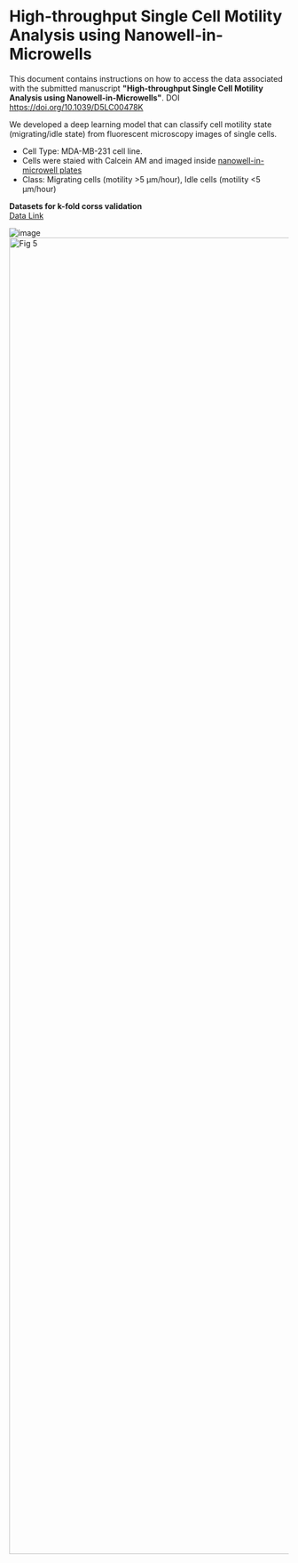 # High-throughput Single Cell Motility Analysis using Nanowell-in-Microwells
This document contains instructions on how to access the data associated with the submitted manuscript **"High-throughput Single Cell Motility Analysis using Nanowell-in-Microwells"**. DOI	https://doi.org/10.1039/D5LC00478K

We developed a deep learning model that can classify cell motility state (migrating/idle state) from fluorescent microscopy images of single cells.

* Cell Type: MDA-MB-231 cell line.
* Cells were staied with Calcein AM and imaged inside [nanowell-in-microwell plates](https://www.imagecyte.bio/)
* Class: Migrating cells (motility >5 µm/hour), Idle cells (motility <5 µm/hour)

**Datasets for k-fold corss validation** <br>
[Data Link](https://ubcca-my.sharepoint.com/:f:/r/personal/pandeng_student_ubc_ca/Documents/Project%20motility%20analysis/Dataset?csf=1&web=1&e=K3cdgr)

![image]()
<img width="3191" height="2368" alt="Fig 5" src="https://github.com/user-attachments/assets/5b99bb99-a707-469e-af7d-11219710b929" />
